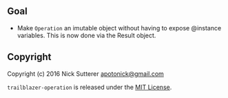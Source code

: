 ## Goal

* Make `Operation` an imutable object without having to expose @instance variables. This is now done via the Result object.

## Copyright

Copyright (c) 2016 Nick Sutterer <apotonick@gmail.com>

`trailblazer-operation` is released under the [MIT License](http://www.opensource.org/licenses/MIT).
